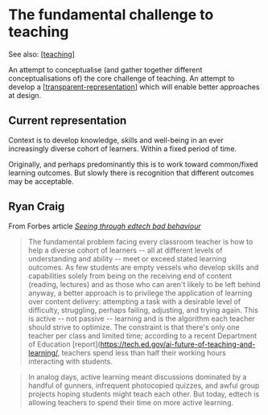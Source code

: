 # The fundamental challenge to teaching

See also: [[teaching]]

An attempt to conceptualise (and gather together different conceptualisations of) the core challenge of teaching. An attempt to develop a [[transparent-representation]] which will enable better approaches at design.  

## Current representation

Context is to develop knowledge, skills and well-being in an ever increasingly diverse cohort of learners. Within a fixed period of time.

Originally, and perhaps predominantly this is to work toward common/fixed learning outcomes. But slowly there is recognition that different outcomes may be acceptable.




## Ryan Craig

From Forbes article [_Seeing through edtech bad behaviour_](https://www.forbes.com/sites/ryancraig/2023/10/06/seeing-through-edtech-bad-behavior/?sh=4ed2be00333e)

> The fundamental problem facing every classroom teacher is how to help a diverse cohort of learners -- all at different levels of understanding and ability -- meet or exceed stated learning outcomes. As few students are empty vessels who develop skills and capabilities solely from being on the receiving end of content (reading, lectures) and as those who can aren't likely to be left behind anyway, a better approach is to privilege the application of learning over content delivery: attempting a task with a desirable level of difficulty, struggling, perhaps failing, adjusting, and trying again. This is active -- not passive -- learning and is the algorithm each teacher should strive to optimize. The constraint is that there's only one teacher per class and limited time; according to a recent Department of Education [report](https://tech.ed.gov/ai-future-of-teaching-and-learning/, teachers spend less than half their working hours interacting with students.

> In analog days, active learning meant discussions dominated by a handful of gunners, infrequent photocopied quizzes, and awful group projects hoping students might teach each other. But today, edtech is allowing teachers to spend their time on more active learning.


[//begin]: # "Autogenerated link references for markdown compatibility"
[teaching]: teaching "Teaching"
[transparent-representation]: ../Representations/transparent-representation "Transparent representation"
[//end]: # "Autogenerated link references"